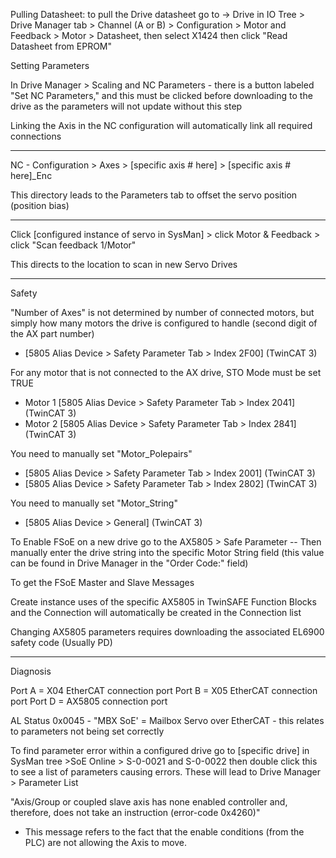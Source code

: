 Pulling Datasheet: to pull the Drive datasheet go to -> Drive in IO Tree > Drive Manager tab > Channel (A or B) > Configuration > Motor and Feedback > Motor > Datasheet, then select X1424 then click "Read Datasheet from EPROM"

Setting Parameters

In Drive Manager > Scaling and NC Parameters - there is a button labeled "Set NC Parameters," and this must be clicked before downloading to the drive as the parameters will not update without this step

Linking the Axis in the NC configuration will automatically link all required connections

---
NC - Configuration > Axes > [specific axis # here] > [specific axis # here]_Enc

This directory leads to the Parameters tab to offset the servo position (position bias)

---
Click [configured instance of servo in SysMan] > click Motor & Feedback > click "Scan feedback 1/Motor" 

This directs to the location to scan in new Servo Drives

---
Safety

"Number of Axes" is not determined by number of connected motors, but simply how many motors the drive is configured to handle (second digit of the AX part number) 
- [5805 Alias Device > Safety Parameter Tab > Index 2F00] (TwinCAT 3)

For any motor that is not connected to the AX drive, STO Mode must be set TRUE 
- Motor 1 [5805 Alias Device > Safety Parameter Tab > Index 2041] (TwinCAT 3)
- Motor 2 [5805 Alias Device > Safety Parameter Tab > Index 2841] (TwinCAT 3)

You need to manually set "Motor_Polepairs"
- [5805 Alias Device > Safety Parameter Tab > Index 2001] (TwinCAT 3)
- [5805 Alias Device > Safety Parameter Tab > Index 2802] (TwinCAT 3)

You need to manually set "Motor_String"
- [5805 Alias Device > General] (TwinCAT 3)

To Enable FSoE on a new drive go to the AX5805 > Safe Parameter -- Then manually enter the drive string into the specific Motor String field (this value can be found in Drive Manager in the "Order Code:" field) 

To get the FSoE Master and Slave Messages

Create instance uses of the specific AX5805 in TwinSAFE Function Blocks and the Connection will automatically be created in the Connection list

Changing AX5805 parameters requires downloading the associated EL6900 safety code (Usually PD)

---
Diagnosis

Port A = X04 EtherCAT connection port
Port B = X05 EtherCAT connection port
Port D = AX5805 connection port

AL Status 0x0045 - "MBX SoE'  = Mailbox Servo over EtherCAT - this relates to parameters not being set correctly

To find parameter error within a configured drive go to [specific drive] in SysMan tree >SoE Online > S-0-0021 and S-0-0022 then double click this to see a list of parameters causing errors.  These will lead to Drive Manager > Parameter List

"Axis/Group or coupled slave axis has none enabled controller and, therefore, does not take an instruction (error-code 0x4260)"
- This message refers to the fact that the enable conditions (from the PLC) are not allowing the Axis to move. 
